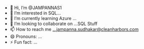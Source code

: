 - 👋 Hi, I’m @JAMPANNAS1
- 👀 I’m interested in SQL...
- 🌱 I’m currently learning Azure ...
- 💞️ I’m looking to collaborate on ...SQL Stuff
- 📫 How to reach me ...jampanna.sudhakar@cleanharbors.com
- 😄 Pronouns: ...
- ⚡ Fun fact: ...

<!---
JAMPANNAS1/JAMPANNAS1 is a ✨ special ✨ repository because its `README.md` (this file) appears on your GitHub profile.
You can click the Preview link to take a look at your changes.
--->
